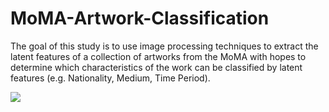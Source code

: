 # MoMA-Artwork-Classification

The goal of this study is to use image processing techniques to extract the latent features of a collection of artworks from the MoMA with hopes to determine which characteristics of the work can be classified by latent features (e.g. Nationality, Medium, Time Period).

![](https://github.com/nabeelhthussain/MoMA-Artwork-Classification/master/projectGraphic.png)
